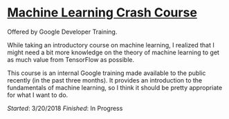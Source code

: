 # [Machine Learning Crash Course](https://developers.google.com/machine-learning/crash-course/)

Offered by Google Developer Training.

While taking an introductory course on machine learning, I realized that I might need a bit more knowledge
on the theory of machine learning to get as much value from TensorFlow as possible.

This course is an internal 
Google training made available to the public recently (in the past three months). It provides an 
introduction to the fundamentals of machine learning, so I think it should be pretty appropriate for what
I want to do.

_Started_: 3/20/2018
_Finished_: In Progress
